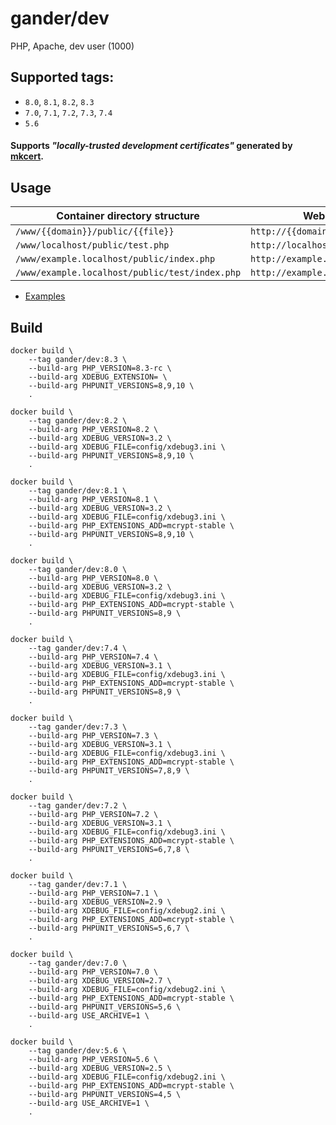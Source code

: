 # gander/dev

PHP, Apache, dev user (1000)

## Supported tags:

* `8.0`, `8.1`, `8.2`, `8.3`
* `7.0`, `7.1`, `7.2`, `7.3`, `7.4`
* `5.6`

#### Supports _"locally-trusted development certificates"_ generated by [mkcert](https://mkcert.dev/).

## Usage

| Container directory structure                  | Web path structure                        |
|------------------------------------------------|-------------------------------------------|
| `/www/{{domain}}/public/{{file}}`              | `http://{{domain}}/{{file}}`              |
| `/www/localhost/public/test.php`               | `http://localhost/test.php`               |
| `/www/example.localhost/public/index.php`      | `http://example.localhost/index.php`      |
| `/www/example.localhost/public/test/index.php` | `http://example.localhost/test/index.php` |

+ [Examples](./examples/README.md)

## Build

```shell
docker build \
    --tag gander/dev:8.3 \
    --build-arg PHP_VERSION=8.3-rc \
    --build-arg XDEBUG_EXTENSION= \
    --build-arg PHPUNIT_VERSIONS=8,9,10 \
    .
```

```shell
docker build \
    --tag gander/dev:8.2 \
    --build-arg PHP_VERSION=8.2 \
    --build-arg XDEBUG_VERSION=3.2 \
    --build-arg XDEBUG_FILE=config/xdebug3.ini \
    --build-arg PHPUNIT_VERSIONS=8,9,10 \
    .
```

```shell
docker build \
    --tag gander/dev:8.1 \
    --build-arg PHP_VERSION=8.1 \
    --build-arg XDEBUG_VERSION=3.2 \
    --build-arg XDEBUG_FILE=config/xdebug3.ini \
    --build-arg PHP_EXTENSIONS_ADD=mcrypt-stable \
    --build-arg PHPUNIT_VERSIONS=8,9,10 \
    .
```

```shell
docker build \
    --tag gander/dev:8.0 \
    --build-arg PHP_VERSION=8.0 \
    --build-arg XDEBUG_VERSION=3.2 \
    --build-arg XDEBUG_FILE=config/xdebug3.ini \
    --build-arg PHP_EXTENSIONS_ADD=mcrypt-stable \
    --build-arg PHPUNIT_VERSIONS=8,9 \
    .
```

```shell
docker build \
    --tag gander/dev:7.4 \
    --build-arg PHP_VERSION=7.4 \
    --build-arg XDEBUG_VERSION=3.1 \
    --build-arg XDEBUG_FILE=config/xdebug3.ini \
    --build-arg PHP_EXTENSIONS_ADD=mcrypt-stable \
    --build-arg PHPUNIT_VERSIONS=8,9 \
    .
```

```shell
docker build \
    --tag gander/dev:7.3 \
    --build-arg PHP_VERSION=7.3 \
    --build-arg XDEBUG_VERSION=3.1 \
    --build-arg XDEBUG_FILE=config/xdebug3.ini \
    --build-arg PHP_EXTENSIONS_ADD=mcrypt-stable \
    --build-arg PHPUNIT_VERSIONS=7,8,9 \
    .
```

```shell
docker build \
    --tag gander/dev:7.2 \
    --build-arg PHP_VERSION=7.2 \
    --build-arg XDEBUG_VERSION=3.1 \
    --build-arg XDEBUG_FILE=config/xdebug3.ini \
    --build-arg PHP_EXTENSIONS_ADD=mcrypt-stable \
    --build-arg PHPUNIT_VERSIONS=6,7,8 \
    .
```

```shell
docker build \
    --tag gander/dev:7.1 \
    --build-arg PHP_VERSION=7.1 \
    --build-arg XDEBUG_VERSION=2.9 \
    --build-arg XDEBUG_FILE=config/xdebug2.ini \
    --build-arg PHP_EXTENSIONS_ADD=mcrypt-stable \
    --build-arg PHPUNIT_VERSIONS=5,6,7 \
    .
```

```shell
docker build \
    --tag gander/dev:7.0 \
    --build-arg PHP_VERSION=7.0 \
    --build-arg XDEBUG_VERSION=2.7 \
    --build-arg XDEBUG_FILE=config/xdebug2.ini \
    --build-arg PHP_EXTENSIONS_ADD=mcrypt-stable \
    --build-arg PHPUNIT_VERSIONS=5,6 \
    --build-arg USE_ARCHIVE=1 \
    .
```

```shell
docker build \
    --tag gander/dev:5.6 \
    --build-arg PHP_VERSION=5.6 \
    --build-arg XDEBUG_VERSION=2.5 \
    --build-arg XDEBUG_FILE=config/xdebug2.ini \
    --build-arg PHP_EXTENSIONS_ADD=mcrypt-stable \
    --build-arg PHPUNIT_VERSIONS=4,5 \
    --build-arg USE_ARCHIVE=1 \
    .
```
